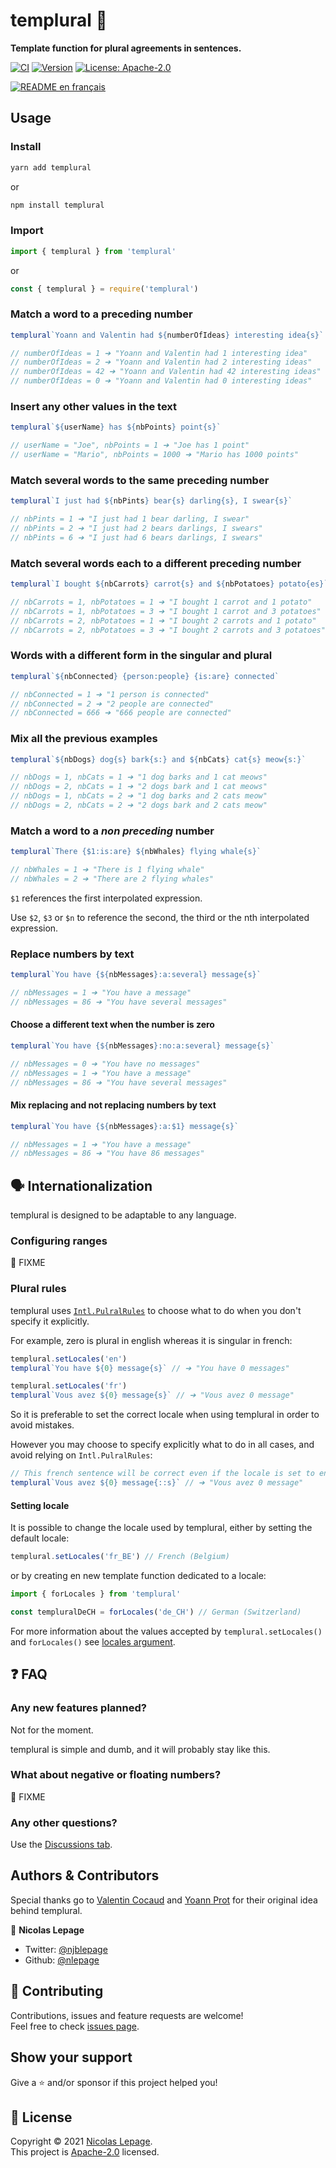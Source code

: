 # templural 🍤

**Template function for plural agreements in sentences.**

[![CI](https://github.com/nlepage/templural/actions/workflows/ci.yml/badge.svg)](https://github.com/nlepage/templural/actions)
[![Version](https://img.shields.io/npm/v/templural.svg)](https://www.npmjs.com/package/templural)
[![License: Apache-2.0](https://img.shields.io/badge/License-Apache2.0-yellow.svg)](https://spdx.org/licenses/Apache-2.0.html)

[![README en français](https://img.shields.io/badge/🇫🇷-README-blue)](https://github.com/nlepage/templural/blob/main/README_fr.md)

## Usage

### Install

```sh
yarn add templural
```

or

```sh
npm install templural
```

### Import

```js
import { templural } from 'templural'
```

or

```js
const { templural } = require('templural')
```

### Match a word to a preceding number

```js
templural`Yoann and Valentin had ${numberOfIdeas} interesting idea{s}`

// numberOfIdeas = 1 ➔ "Yoann and Valentin had 1 interesting idea"
// numberOfIdeas = 2 ➔ "Yoann and Valentin had 2 interesting ideas"
// numberOfIdeas = 42 ➔ "Yoann and Valentin had 42 interesting ideas"
// numberOfIdeas = 0 ➔ "Yoann and Valentin had 0 interesting ideas"
```

### Insert any other values in the text

```js
templural`${userName} has ${nbPoints} point{s}`

// userName = "Joe", nbPoints = 1 ➔ "Joe has 1 point"
// userName = "Mario", nbPoints = 1000 ➔ "Mario has 1000 points"
```

### Match several words to the same preceding number

```js
templural`I just had ${nbPints} bear{s} darling{s}, I swear{s}`

// nbPints = 1 ➔ "I just had 1 bear darling, I swear"
// nbPints = 2 ➔ "I just had 2 bears darlings, I swears"
// nbPints = 6 ➔ "I just had 6 bears darlings, I swears"
```

### Match several words each to a different preceding number

```js
templural`I bought ${nbCarrots} carrot{s} and ${nbPotatoes} potato{es}`

// nbCarrots = 1, nbPotatoes = 1 ➔ "I bought 1 carrot and 1 potato"
// nbCarrots = 1, nbPotatoes = 3 ➔ "I bought 1 carrot and 3 potatoes"
// nbCarrots = 2, nbPotatoes = 1 ➔ "I bought 2 carrots and 1 potato"
// nbCarrots = 2, nbPotatoes = 3 ➔ "I bought 2 carrots and 3 potatoes"
```

### Words with a different form in the singular and plural

```js
templural`${nbConnected} {person:people} {is:are} connected`

// nbConnected = 1 ➔ "1 person is connected"
// nbConnected = 2 ➔ "2 people are connected"
// nbConnected = 666 ➔ "666 people are connected"
```

### Mix all the previous examples

```js
templural`${nbDogs} dog{s} bark{s:} and ${nbCats} cat{s} meow{s:}`

// nbDogs = 1, nbCats = 1 ➔ "1 dog barks and 1 cat meows"
// nbDogs = 2, nbCats = 1 ➔ "2 dogs bark and 1 cat meows"
// nbDogs = 1, nbCats = 2 ➔ "1 dog barks and 2 cats meow"
// nbDogs = 2, nbCats = 2 ➔ "2 dogs bark and 2 cats meow"
```

### Match a word to a *non preceding* number

```js
templural`There {$1:is:are} ${nbWhales} flying whale{s}`

// nbWhales = 1 ➔ "There is 1 flying whale"
// nbWhales = 2 ➔ "There are 2 flying whales"
```

`$1` references the first interpolated expression.

Use `$2`, `$3` or `$n` to reference the second, the third or the nth interpolated expression.

### Replace numbers by text

```js
templural`You have {${nbMessages}:a:several} message{s}`

// nbMessages = 1 ➔ "You have a message"
// nbMessages = 86 ➔ "You have several messages"
```

#### Choose a different text when the number is zero

```js
templural`You have {${nbMessages}:no:a:several} message{s}`

// nbMessages = 0 ➔ "You have no messages"
// nbMessages = 1 ➔ "You have a message"
// nbMessages = 86 ➔ "You have several messages"
```

#### Mix replacing and not replacing numbers by text

```js
templural`You have {${nbMessages}:a:$1} message{s}`

// nbMessages = 1 ➔ "You have a message"
// nbMessages = 86 ➔ "You have 86 messages"
```

## 🗣️ Internationalization

templural is designed to be adaptable to any language.

### Configuring ranges

🚧 FIXME

### Plural rules

templural uses [`Intl.PulralRules`](https://developer.mozilla.org/en-US/docs/Web/JavaScript/Reference/Global_Objects/Intl/PluralRules) to choose what to do when you don't specify it explicitly.

For example, zero is plural in english whereas it is singular in french:

```js
templural.setLocales('en')
templural`You have ${0} message{s}` // ➔ "You have 0 messages"

templural.setLocales('fr')
templural`Vous avez ${0} message{s}` // ➔ "Vous avez 0 message"
```

So it is preferable to set the correct locale when using templural in order to avoid mistakes.

However you may choose to specify explicitly what to do in all cases, and avoid relying on `Intl.PulralRules`:

```js
// This french sentence will be correct even if the locale is set to english
templural`Vous avez ${0} message{::s}` // ➔ "Vous avez 0 message"
```

#### Setting locale

It is possible to change the locale used by templural, either by setting the default locale:

```js
templural.setLocales('fr_BE') // French (Belgium)
```

or by creating en new template function dedicated to a locale:

```js
import { forLocales } from 'templural'

const templuralDeCH = forLocales('de_CH') // German (Switzerland)
```

For more information about the values accepted by `templural.setLocales()` and `forLocales()` see [locales argument](https://developer.mozilla.org/en-US/docs/Web/JavaScript/Reference/Global_Objects/Intl#locales_argument).

## ❓ FAQ

### Any new features planned?

Not for the moment.

templural is simple and dumb, and it will probably stay like this.

### What about negative or floating numbers?

🚧 FIXME

### Any other questions?

Use the [Discussions tab](https://github.com/nlepage/templural/discussions).

## Authors & Contributors

Special thanks go to [Valentin Cocaud](https://github.com/EmrysMyrddin) and [Yoann Prot](https://github.com/Taranys) for their original idea behind templural.

👤 **Nicolas Lepage**

* Twitter: [@njblepage](https://twitter.com/njblepage)
* Github: [@nlepage](https://github.com/nlepage)

## 🤝 Contributing

Contributions, issues and feature requests are welcome!<br />Feel free to check [issues page](https://github.com/nlepage/templural/issues).

## Show your support

Give a ⭐️ and/or sponsor if this project helped you!

## 📝 License

Copyright © 2021 [Nicolas Lepage](https://github.com/nlepage).<br />
This project is [Apache-2.0](https://spdx.org/licenses/Apache-2.0.html) licensed.
